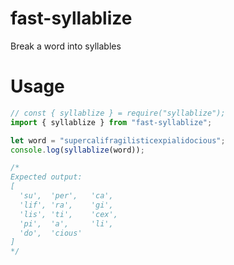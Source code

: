 # fast-syllablize

Break a word into syllables

# Usage

```js
// const { syllablize } = require("syllablize");
import { syllablize } from "fast-syllablize";

let word = "supercalifragilisticexpialidocious";
console.log(syllablize(word));

/*
Expected output:
[
  'su',  'per',   'ca',
  'lif', 'ra',    'gi',
  'lis', 'ti',    'cex',
  'pi',  'a',     'li',
  'do',  'cious'
]
*/
```

